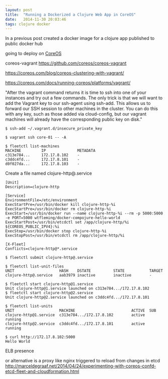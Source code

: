 ```yaml
---
layout: post
title:  "Running a Dockerized a Clojure Web App in CoreOS"
date:   2014-11-30 20:03:46
tags: clojure docker
---
```


In a previous post created a docker image for a clojure app
published to public docker hub

going to deploy on [CoreOS][]

[CoreOS]: https://coreos.com/

coreos-vagrant https://github.com/coreos/coreos-vagrant

https://coreos.com/blog/coreos-clustering-with-vagrant/

https://coreos.com/docs/running-coreos/platforms/vagrant/


"After the vagrant command returns it is time to ssh into one of your instances and try out a few commands. The only trick is that we will want to add the Vagrant key to our ssh-agent using ssh-add. This allows us to forward our SSH session to other machines in the cluster. You can do this with any key, such as those added via cloud-config, but our vagrant machines will already have the corresponding public key on disk."

```
$ ssh-add ~/.vagrant.d/insecure_private_key

$ vagrant ssh core-01 -- -A

$ fleetctl list-machines
MACHINE         IP              METADATA
c313e784...     172.17.8.102    -
c3ddc4fd...     172.17.8.101    -
d0f027da...     172.17.8.103    -
```



Create a file named clojure-http@.service

```
[Unit]
Description=clojure-http

[Service]
EnvironmentFile=/etc/environment
ExecStartPre=/usr/bin/docker kill clojure-http-%i
ExecStartPre=/usr/bin/docker rm clojure-http-%i
ExecStart=/usr/bin/docker run --name clojure-http-%i --rm -p 5000:5000 -e PORT=5000 wtfleming/docker-compojure-hello-world
ExecStartPost=/usr/bin/etcdctl set /app/clojure-http/%i ${COREOS_PUBLIC_IPV4}:%i
ExecStop=/usr/bin/docker stop clojure-http-%i
ExecStopPost=/usr/bin/etcdctl rm /app/clojure-http/%i

[X-Fleet]
Conflicts=clojure-http@*.service
```


```
$ fleetctl submit clojure-http@.service

$ fleetctl list-unit-files
UNIT                    HASH    DSTATE          STATE           TARGET
clojure-http@.service   aab3979 inactive        inactive        -

$ fleetctl start clojure-http@1.service
Unit clojure-http@1.service launched on c313e784.../172.17.8.102
$ fleetctl start clojure-http@2.service
Unit clojure-http@2.service launched on c3ddc4fd.../172.17.8.101

$ fleetctl list-units
UNIT                    MACHINE                         ACTIVE  SUB
clojure-http@1.service  c313e784.../172.17.8.102        active  running
clojure-http@2.service  c3ddc4fd.../172.17.8.101        active  running

$ curl http://172.17.8.102:5000
Hello World

```

ELB presence


or alternative is a proxy like nginx triggered to reload from changes in etcd
http://marceldegraaf.net/2014/04/24/experimenting-with-coreos-confd-etcd-fleet-and-cloudformation.html

